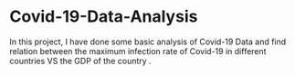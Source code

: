 # Covid-19-Data-Analysis
In this project, I have done some basic analysis of Covid-19 Data and find relation between the maximum infection rate of Covid-19 in different countries VS the GDP of the country .
